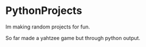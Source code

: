 # PythonProjects
Im making random projects for fun.

So far made a yahtzee game but through python output. 

